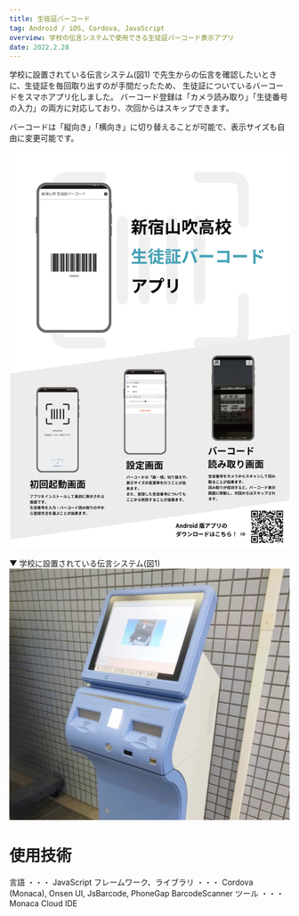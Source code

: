 ```yaml
---
title: 生徒証バーコード
tag: Android / iOS, Cordova, JavaScript
overview: 学校の伝言システムで使用できる生徒証バーコード表示アプリ
date: 2022.2.28
---
```


学校に設置されている伝言システム(図1) で先生からの伝言を確認したいときに、生徒証を毎回取り出すのが手間だったため、 生徒証についているバーコードをスマホアプリ化しました。
バーコード登録は「カメラ読み取り」「生徒番号の入力」の両方に対応しており、次回からはスキップできます。

バーコードは「縦向き」「横向き」に切り替えることが可能で、表示サイズも自由に変更可能です。

![](/public/posts/yamabuki-barcode/poster.png)

▼ 学校に設置されている伝言システム(図1)
![](/public/posts/yamabuki-barcode/message-system.jpg)


# 使用技術
言語 ・・・ JavaScript
フレームワーク、ライブラリ ・・・ Cordova (Monaca), Onsen UI, JsBarcode, PhoneGap BarcodeScanner
ツール ・・・ Monaca Cloud IDE